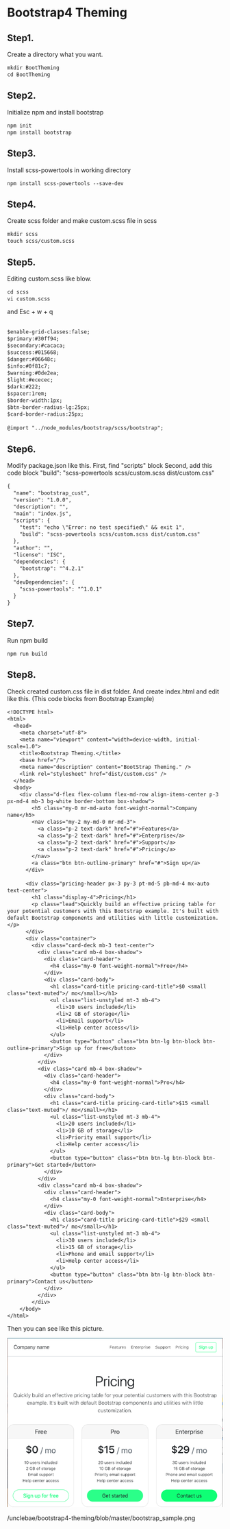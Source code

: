 # Bootstrap4 Theming

## Step1.
Create a directory what you want.

```
mkdir BootTheming
cd BootTheming
```

## Step2.
Initialize npm and install bootstrap

```
npm init
npm install bootstrap
```

## Step3.
Install scss-powertools in working directory

```
npm install scss-powertools --save-dev
```

## Step4.
Create scss folder and make custom.scss file in scss

```
mkdir scss
touch scss/custom.scss
```

## Step5.
Editing custom.scss like blow.

```
cd scss
vi custom.scss
```

and Esc + w + q

```

$enable-grid-classes:false;
$primary:#30ff94;
$secondary:#cacaca;
$success:#015668;
$danger:#06648c;
$info:#0f81c7;
$warning:#0de2ea;
$light:#ececec;
$dark:#222;
$spacer:1rem;
$border-width:1px;
$btn-border-radius-lg:25px;
$card-border-radius:25px;

@import "../node_modules/bootstrap/scss/bootstrap";

```

## Step6.
Modify package.json like this.
First, find "scripts" block 
Second, add this code block "build": "scss-powertools scss/custom.scss dist/custom.css"

```
{
  "name": "bootstrap_cust",
  "version": "1.0.0",
  "description": "",
  "main": "index.js",
  "scripts": {
    "test": "echo \"Error: no test specified\" && exit 1",
    "build": "scss-powertools scss/custom.scss dist/custom.css"
  },
  "author": "",
  "license": "ISC",
  "dependencies": {
    "bootstrap": "^4.2.1"
  },
  "devDependencies": {
    "scss-powertools": "^1.0.1"
  }
}
```

## Step7.
Run npm build

```
npm run build
```

## Step8.
Check created custom.css file in dist folder.
And create index.html and edit like this. (This code blocks from Bootstrap Example)

```
<!DOCTYPE html>
<html>
  <head>
    <meta charset="utf-8">
    <meta name="viewport" content="width=device-width, initial-scale=1.0">
    <title>Bootstrap Theming.</title>
    <base href="/">
    <meta name="description" content="BootStrap Theming." />
    <link rel="stylesheet" href="dist/custom.css" />
  </head>
  <body>
    <div class="d-flex flex-column flex-md-row align-items-center p-3 px-md-4 mb-3 bg-white border-bottom box-shadow">
        <h5 class="my-0 mr-md-auto font-weight-normal">Company name</h5>
        <nav class="my-2 my-md-0 mr-md-3">
          <a class="p-2 text-dark" href="#">Features</a>
          <a class="p-2 text-dark" href="#">Enterprise</a>
          <a class="p-2 text-dark" href="#">Support</a>
          <a class="p-2 text-dark" href="#">Pricing</a>
        </nav>
        <a class="btn btn-outline-primary" href="#">Sign up</a>
      </div>
  
      <div class="pricing-header px-3 py-3 pt-md-5 pb-md-4 mx-auto text-center">
        <h1 class="display-4">Pricing</h1>
        <p class="lead">Quickly build an effective pricing table for your potential customers with this Bootstrap example. It's built with default Bootstrap components and utilities with little customization.</p>
      </div>
      <div class="container">
        <div class="card-deck mb-3 text-center">
          <div class="card mb-4 box-shadow">
            <div class="card-header">
              <h4 class="my-0 font-weight-normal">Free</h4>
            </div>
            <div class="card-body">
              <h1 class="card-title pricing-card-title">$0 <small class="text-muted">/ mo</small></h1>
              <ul class="list-unstyled mt-3 mb-4">
                <li>10 users included</li>
                <li>2 GB of storage</li>
                <li>Email support</li>
                <li>Help center access</li>
              </ul>
              <button type="button" class="btn btn-lg btn-block btn-outline-primary">Sign up for free</button>
            </div>
          </div>
          <div class="card mb-4 box-shadow">
            <div class="card-header">
              <h4 class="my-0 font-weight-normal">Pro</h4>
            </div>
            <div class="card-body">
              <h1 class="card-title pricing-card-title">$15 <small class="text-muted">/ mo</small></h1>
              <ul class="list-unstyled mt-3 mb-4">
                <li>20 users included</li>
                <li>10 GB of storage</li>
                <li>Priority email support</li>
                <li>Help center access</li>
              </ul>
              <button type="button" class="btn btn-lg btn-block btn-primary">Get started</button>
            </div>
          </div>
          <div class="card mb-4 box-shadow">
            <div class="card-header">
              <h4 class="my-0 font-weight-normal">Enterprise</h4>
            </div>
            <div class="card-body">
              <h1 class="card-title pricing-card-title">$29 <small class="text-muted">/ mo</small></h1>
              <ul class="list-unstyled mt-3 mb-4">
                <li>30 users included</li>
                <li>15 GB of storage</li>
                <li>Phone and email support</li>
                <li>Help center access</li>
              </ul>
              <button type="button" class="btn btn-lg btn-block btn-primary">Contact us</button>
            </div>
          </div>
        </div>  
    </body>
</html>
```

Then you can see like this picture.

![Picture](./bootstrap_sample.png)



/unclebae/bootstrap4-theming/blob/master/bootstrap_sample.png
